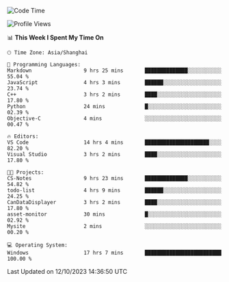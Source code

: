 <!--START_SECTION:waka-->
![Code Time](http://img.shields.io/badge/Code%20Time-1%2C293%20hrs%207%20mins-blue)

![Profile Views](http://img.shields.io/badge/Profile%20Views-1-blue)

📊 **This Week I Spent My Time On** 

```text
🕑︎ Time Zone: Asia/Shanghai

💬 Programming Languages: 
Markdown                 9 hrs 25 mins       ██████████████░░░░░░░░░░░   55.04 % 
JavaScript               4 hrs 3 mins        ██████░░░░░░░░░░░░░░░░░░░   23.74 % 
C++                      3 hrs 2 mins        ████░░░░░░░░░░░░░░░░░░░░░   17.80 % 
Python                   24 mins             █░░░░░░░░░░░░░░░░░░░░░░░░   02.39 % 
Objective-C              4 mins              ░░░░░░░░░░░░░░░░░░░░░░░░░   00.47 % 

🔥 Editors: 
VS Code                  14 hrs 4 mins       █████████████████████░░░░   82.20 % 
Visual Studio            3 hrs 2 mins        ████░░░░░░░░░░░░░░░░░░░░░   17.80 % 

🐱‍💻 Projects: 
CS-Notes                 9 hrs 23 mins       ██████████████░░░░░░░░░░░   54.82 % 
todo-list                4 hrs 9 mins        ██████░░░░░░░░░░░░░░░░░░░   24.25 % 
CanDataDisplayer         3 hrs 2 mins        ████░░░░░░░░░░░░░░░░░░░░░   17.80 % 
asset-monitor            30 mins             █░░░░░░░░░░░░░░░░░░░░░░░░   02.92 % 
Mysite                   2 mins              ░░░░░░░░░░░░░░░░░░░░░░░░░   00.20 % 

💻 Operating System: 
Windows                  17 hrs 7 mins       █████████████████████████   100.00 % 
```


 Last Updated on 12/10/2023 14:36:50 UTC
<!--END_SECTION:waka-->
